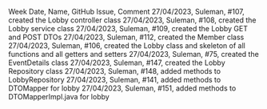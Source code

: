 Week Date, Name, GitHub Issue, Comment
27/04/2023, Suleman, #107, created the Lobby controller class
27/04/2023, Suleman, #108, created the Lobby service class
27/04/2023, Suleman, #109, created the Lobby GET and POST DTOs
27/04/2023, Suleman, #112, created the Member class
27/04/2023, Suleman, #106, created the Lobby class and skeleton of all functions and all getters and setters
27/04/2023, Suleman, #75, created the EventDetails class
27/04/2023, Suleman, #147, created the Lobby Repository class
27/04/2023, Suleman, #148, added methods to LobbyRepository
27/04/2023, Suleman, #141, added methods to DTOMapper for lobby
27/04/2023, Suleman, #151, added methods to DTOMapperImpl.java for lobby
